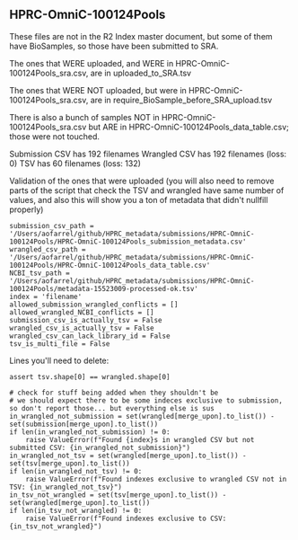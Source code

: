 ## HPRC-OmniC-100124Pools

These files are not in the R2 Index master document, but some of them have BioSamples, so those have been submitted to SRA.

The ones that WERE uploaded, and WERE in HPRC-OmniC-100124Pools_sra.csv, are in uploaded_to_SRA.tsv

The ones that WERE NOT uploaded, but were in HPRC-OmniC-100124Pools_sra.csv, are in require_BioSample_before_SRA_upload.tsv

There is also a bunch of samples NOT in HPRC-OmniC-100124Pools_sra.csv but ARE in HPRC-OmniC-100124Pools_data_table.csv; those were not touched.

Submission CSV has 192 filenames
Wrangled CSV has 192 filenames (loss: 0)
TSV has 60 filenames (loss: 132)


Validation of the ones that were uploaded (you will also need to remove parts of the script that check the TSV and wrangled have same number of values, and also this will show you a ton of metadata that didn't nullfill properly)
```
submission_csv_path = '/Users/aofarrel/github/HPRC_metadata/submissions/HPRC-OmniC-100124Pools/HPRC-OmniC-100124Pools_submission_metadata.csv'
wrangled_csv_path = '/Users/aofarrel/github/HPRC_metadata/submissions/HPRC-OmniC-100124Pools/HPRC-OmniC-100124Pools_data_table.csv'
NCBI_tsv_path = '/Users/aofarrel/github/HPRC_metadata/submissions/HPRC-OmniC-100124Pools/metadata-15523009-processed-ok.tsv'
index = 'filename'
allowed_submission_wrangled_conflicts = []
allowed_wrangled_NCBI_conflicts = []
submission_csv_is_actually_tsv = False
wrangled_csv_is_actually_tsv = False
wrangled_csv_can_lack_library_id = False
tsv_is_multi_file = False
```

Lines you'll need to delete:
```
assert tsv.shape[0] == wrangled.shape[0]

# check for stuff being added when they shouldn't be
# we should expect there to be some indeces exclusive to submission, so don't report those... but everything else is sus
in_wrangled_not_submission = set(wrangled[merge_upon].to_list()) - set(submission[merge_upon].to_list())
if len(in_wrangled_not_submission) != 0:
	raise ValueError(f"Found {index}s in wrangled CSV but not submitted CSV: {in_wrangled_not_submission}")
in_wrangled_not_tsv = set(wrangled[merge_upon].to_list()) - set(tsv[merge_upon].to_list())
if len(in_wrangled_not_tsv) != 0:
	raise ValueError(f"Found indexes exclusive to wrangled CSV not in TSV: {in_wrangled_not_tsv}")
in_tsv_not_wrangled = set(tsv[merge_upon].to_list()) - set(wrangled[merge_upon].to_list())
if len(in_tsv_not_wrangled) != 0:
	raise ValueError(f"Found indexes exclusive to CSV: {in_tsv_not_wrangled}")
```